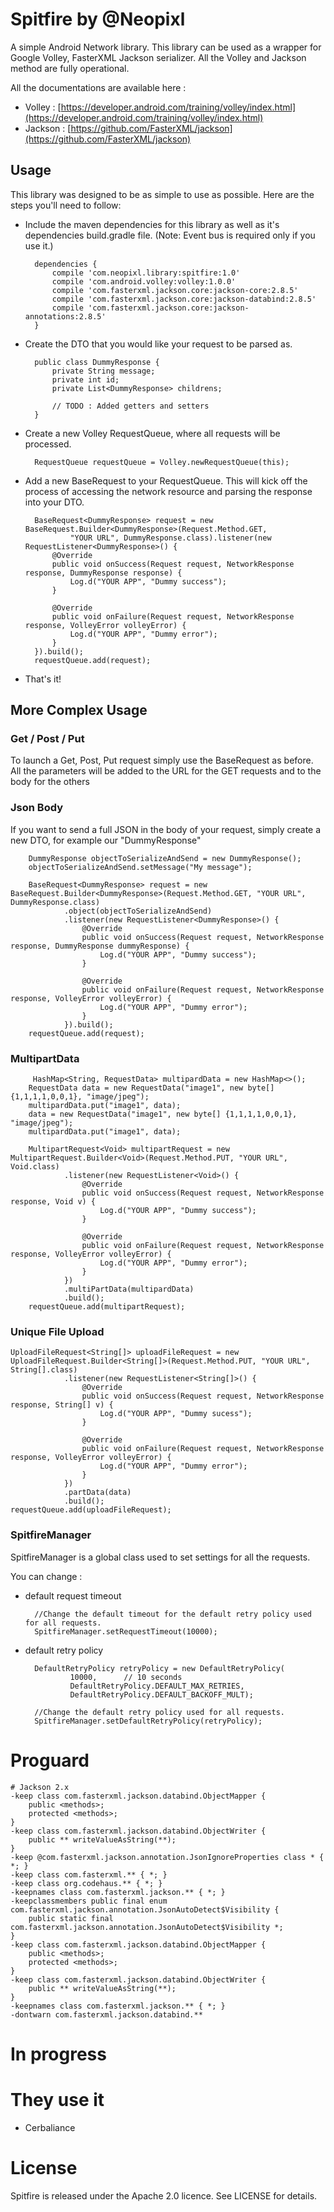 # Spitfire by @Neopixl

A simple Android Network library. This library can be used as a wrapper for Google Volley, FasterXML Jackson serializer.
All the Volley and Jackson method are fully operational.

All the documentations are available here :

 - Volley : [https://developer.android.com/training/volley/index.html](https://developer.android.com/training/volley/index.html)
 - Jackson : [https://github.com/FasterXML/jackson](https://github.com/FasterXML/jackson)

## Usage
This library was designed to be as simple to use as possible.  Here are the steps you'll need to follow:

* Include the maven dependencies for this library as well as it's dependencies build.gradle file.  (Note: Event bus is required only if you use it.)


		dependencies {
			compile 'com.neopixl.library:spitfire:1.0'
			compile 'com.android.volley:volley:1.0.0'
			compile 'com.fasterxml.jackson.core:jackson-core:2.8.5'
			compile 'com.fasterxml.jackson.core:jackson-databind:2.8.5'
			compile 'com.fasterxml.jackson.core:jackson-annotations:2.8.5'
		}

* Create the DTO that you would like your request to be parsed as.

		public class DummyResponse {
			private String message;
			private int id;
			private List<DummyResponse> childrens;
			
			// TODO : Added getters and setters
		}

* Create a new Volley RequestQueue, where all requests will be processed.

        RequestQueue requestQueue = Volley.newRequestQueue(this);
		
* Add a new BaseRequest to your RequestQueue.  This will kick off the process of accessing the network resource and parsing the response into your DTO. 

		
		BaseRequest<DummyResponse> request = new BaseRequest.Builder<DummyResponse>(Request.Method.GET,
                "YOUR URL", DummyResponse.class).listener(new RequestListener<DummyResponse>() {
            @Override
            public void onSuccess(Request request, NetworkResponse response, DummyResponse response) {
                Log.d("YOUR APP", "Dummy success");
            }

            @Override
            public void onFailure(Request request, NetworkResponse response, VolleyError volleyError) {
                Log.d("YOUR APP", "Dummy error");
            }
        }).build();
        requestQueue.add(request);
        
* That's it! 


## More Complex Usage

### Get / Post / Put
To launch a Get, Post, Put request simply use the BaseRequest as before.
All the parameters will be added to the URL for the GET requests and to the body for the others

### Json Body

If you want to send a full JSON in the body of your request, simply create a new DTO, for example our "DummyResponse"
	
		DummyResponse objectToSerializeAndSend = new DummyResponse();
        objectToSerializeAndSend.setMessage("My message");

        BaseRequest<DummyResponse> request = new BaseRequest.Builder<DummyResponse>(Request.Method.GET, "YOUR URL", DummyResponse.class)
                .object(objectToSerializeAndSend)
                .listener(new RequestListener<DummyResponse>() {
                    @Override
                    public void onSuccess(Request request, NetworkResponse response, DummyResponse dummyResponse) {
                        Log.d("YOUR APP", "Dummy success");
                    }

                    @Override
                    public void onFailure(Request request, NetworkResponse response, VolleyError volleyError) {
                        Log.d("YOUR APP", "Dummy error");
                    }
                }).build();
        requestQueue.add(request);

### MultipartData

	    
		 HashMap<String, RequestData> multipardData = new HashMap<>();
        RequestData data = new RequestData("image1", new byte[] {1,1,1,1,0,0,1}, "image/jpeg");
        multipardData.put("image1", data);
        data = new RequestData("image1", new byte[] {1,1,1,1,0,0,1}, "image/jpeg");
        multipardData.put("image1", data);

        MultipartRequest<Void> multipartRequest = new MultipartRequest.Builder<Void>(Request.Method.PUT, "YOUR URL", Void.class)
                .listener(new RequestListener<Void>() {
                    @Override
                    public void onSuccess(Request request, NetworkResponse response, Void v) {
                        Log.d("YOUR APP", "Dummy success");
                    }

                    @Override
                    public void onFailure(Request request, NetworkResponse response, VolleyError volleyError) {
                        Log.d("YOUR APP", "Dummy error");
                    }
                })
                .multiPartData(multipardData)
                .build();
        requestQueue.add(multipartRequest);
        
### Unique File Upload

	UploadFileRequest<String[]> uploadFileRequest = new UploadFileRequest.Builder<String[]>(Request.Method.PUT, "YOUR URL", String[].class)
                .listener(new RequestListener<String[]>() {
                    @Override
                    public void onSuccess(Request request, NetworkResponse response, String[] v) {
                        Log.d("YOUR APP", "Dummy sucess");
                    }

                    @Override
                    public void onFailure(Request request, NetworkResponse response, VolleyError volleyError) {
                        Log.d("YOUR APP", "Dummy error");
                    }
                })
                .partData(data)
                .build();
	requestQueue.add(uploadFileRequest);

### SpitfireManager

SpitfireManager is a global class used to set settings for all the requests.

You can change :

* default request timeout
                
		//Change the default timeout for the default retry policy used for all requests.
   		SpitfireManager.setRequestTimeout(10000);


* default retry policy

		DefaultRetryPolicy retryPolicy = new DefaultRetryPolicy(
                10000,      // 10 seconds
                DefaultRetryPolicy.DEFAULT_MAX_RETRIES,
                DefaultRetryPolicy.DEFAULT_BACKOFF_MULT);

		//Change the default retry policy used for all requests. 
		SpitfireManager.setDefaultRetryPolicy(retryPolicy);

# Proguard

	# Jackson 2.x
	-keep class com.fasterxml.jackson.databind.ObjectMapper {
	    public <methods>;
	    protected <methods>;
	}
	-keep class com.fasterxml.jackson.databind.ObjectWriter {
	    public ** writeValueAsString(**);
	}
	-keep @com.fasterxml.jackson.annotation.JsonIgnoreProperties class * { *; }
	-keep class com.fasterxml.** { *; }
	-keep class org.codehaus.** { *; }
	-keepnames class com.fasterxml.jackson.** { *; }
	-keepclassmembers public final enum com.fasterxml.jackson.annotation.JsonAutoDetect$Visibility {
	    public static final com.fasterxml.jackson.annotation.JsonAutoDetect$Visibility *;
	}
	-keep class com.fasterxml.jackson.databind.ObjectMapper {
	    public <methods>;
	    protected <methods>;
	}
	-keep class com.fasterxml.jackson.databind.ObjectWriter {
	    public ** writeValueAsString(**);
	}
	-keepnames class com.fasterxml.jackson.** { *; }
	-dontwarn com.fasterxml.jackson.databind.**


# In progress


# They use it

 - Cerbaliance

# License
Spitfire is released under the Apache 2.0 licence. See LICENSE for details.
